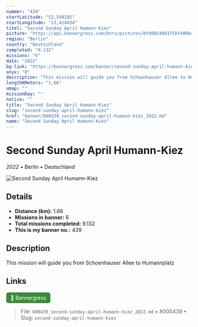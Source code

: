```yaml
---
nummer: "439"
startLatitude: "52,549185"
startLongitude: "13,414034"
titel: "Second Sunday April Humann-Kiez"
picture: "https://api.bannergress.com/bnrs/pictures/bfd00140d1f5bf400b4f37055e4574da"
region: "Berlin"
country: "Deutschland"
completed: "9.132"
missions: "6"
date: "2022"
bg-link: "https://bannergress.com/banner/second-sunday-april-humann-kiez-f876"
onyx: "0"
description: "This mission will guide you from Schoenhauser Allee to Humannplatz"
lengthKMeters: "1,66"
umap: ""
missionDay: ""
notice: ""
title: "Second Sunday April Humann-Kiez"
slug: "second-sunday-april-humann-kiez"
href: "banner/000439_second-sunday-april-humann-kiez_2022.md"
name: "Second Sunday April Humann-Kiez"
---
```

# Second Sunday April Humann-Kiez

*2022* • Berlin • Deutschland

![Second Sunday April Humann-Kiez](https://api.bannergress.com/bnrs/pictures/bfd00140d1f5bf400b4f37055e4574da)



## Details
- **Distance (km):** 1.66
- **Missions in banner:** 6
- **Total missions completed:** 9.132
- **This is my banner no.:** 439



## Description
This mission will guide you from Schoenhauser Allee to Humannplatz



## Links
<a href="https://bannergress.com/banner/second-sunday-april-humann-kiez-f876" target="_blank" style="display:inline-block;margin-right:8px;padding:6px 12px;background:#3c8b3c;color:#fff;text-decoration:none;border-radius:6px;">🔗 Bannergress</a>



> File: `000439_second-sunday-april-humann-kiez_2022.md` • #000439 • Slug: `second-sunday-april-humann-kiez`
